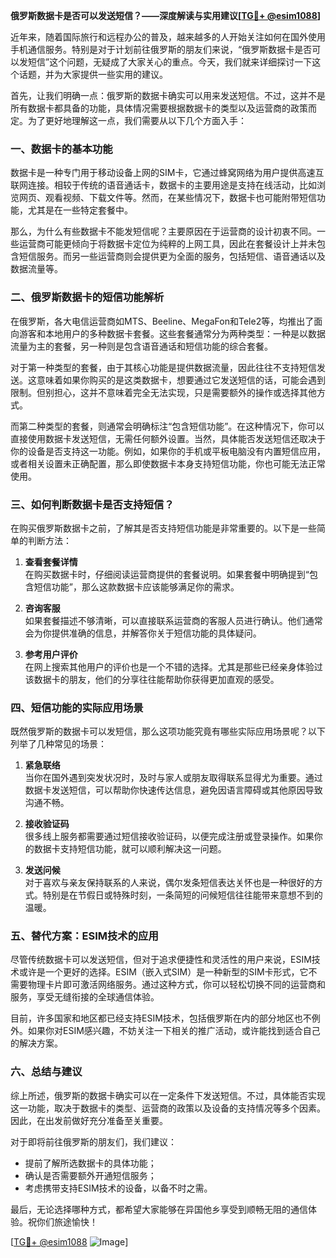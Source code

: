 **俄罗斯数据卡是否可以发送短信？——深度解读与实用建议[[TG💪+ @esim1088](https://t.me/s/esim1088)]**

近年来，随着国际旅行和远程办公的普及，越来越多的人开始关注如何在国外使用手机通信服务。特别是对于计划前往俄罗斯的朋友们来说，“俄罗斯数据卡是否可以发短信”这个问题，无疑成了大家关心的重点。今天，我们就来详细探讨一下这个话题，并为大家提供一些实用的建议。

首先，让我们明确一点：俄罗斯的数据卡确实可以用来发送短信。不过，这并不是所有数据卡都具备的功能，具体情况需要根据数据卡的类型以及运营商的政策而定。为了更好地理解这一点，我们需要从以下几个方面入手：

### 一、数据卡的基本功能

数据卡是一种专门用于移动设备上网的SIM卡，它通过蜂窝网络为用户提供高速互联网连接。相较于传统的语音通话卡，数据卡的主要用途是支持在线活动，比如浏览网页、观看视频、下载文件等。然而，在某些情况下，数据卡也可能附带短信功能，尤其是在一些特定套餐中。

那么，为什么有些数据卡不能发短信呢？主要原因在于运营商的设计初衷不同。一些运营商可能更倾向于将数据卡定位为纯粹的上网工具，因此在套餐设计上并未包含短信服务。而另一些运营商则会提供更为全面的服务，包括短信、语音通话以及数据流量等。

### 二、俄罗斯数据卡的短信功能解析

在俄罗斯，各大电信运营商如MTS、Beeline、MegaFon和Tele2等，均推出了面向游客和本地用户的多种数据卡套餐。这些套餐通常分为两种类型：一种是以数据流量为主的套餐，另一种则是包含语音通话和短信功能的综合套餐。

对于第一种类型的套餐，由于其核心功能是提供数据流量，因此往往不支持短信发送。这意味着如果你购买的是这类数据卡，想要通过它发送短信的话，可能会遇到限制。但别担心，这并不意味着完全无法实现，只是需要额外的操作或选择其他方式。

而第二种类型的套餐，则通常会明确标注“包含短信功能”。在这种情况下，你可以直接使用数据卡发送短信，无需任何额外设置。当然，具体能否发送短信还取决于你的设备是否支持这一功能。例如，如果你的手机或平板电脑没有内置短信应用，或者相关设置未正确配置，那么即使数据卡本身支持短信功能，你也可能无法正常使用。

### 三、如何判断数据卡是否支持短信？

在购买俄罗斯数据卡之前，了解其是否支持短信功能是非常重要的。以下是一些简单的判断方法：

1. **查看套餐详情**  
   在购买数据卡时，仔细阅读运营商提供的套餐说明。如果套餐中明确提到“包含短信功能”，那么这款数据卡应该能够满足你的需求。

2. **咨询客服**  
   如果套餐描述不够清晰，可以直接联系运营商的客服人员进行确认。他们通常会为你提供准确的信息，并解答你关于短信功能的具体疑问。

3. **参考用户评价**  
   在网上搜索其他用户的评价也是一个不错的选择。尤其是那些已经亲身体验过该数据卡的朋友，他们的分享往往能帮助你获得更加直观的感受。

### 四、短信功能的实际应用场景

既然俄罗斯的数据卡可以发短信，那么这项功能究竟有哪些实际应用场景呢？以下列举了几种常见的场景：

1. **紧急联络**  
   当你在国外遇到突发状况时，及时与家人或朋友取得联系显得尤为重要。通过数据卡发送短信，可以帮助你快速传达信息，避免因语言障碍或其他原因导致沟通不畅。

2. **接收验证码**  
   很多线上服务都需要通过短信接收验证码，以便完成注册或登录操作。如果你的数据卡支持短信功能，就可以顺利解决这一问题。

3. **发送问候**  
   对于喜欢与亲友保持联系的人来说，偶尔发条短信表达关怀也是一种很好的方式。特别是在节假日或特殊时刻，一条简短的问候短信往往能带来意想不到的温暖。

### 五、替代方案：ESIM技术的应用

尽管传统数据卡可以发送短信，但对于追求便捷性和灵活性的用户来说，ESIM技术或许是一个更好的选择。ESIM（嵌入式SIM）是一种新型的SIM卡形式，它不需要物理卡片即可激活网络服务。通过这种方式，你可以轻松切换不同的运营商和服务，享受无缝衔接的全球通信体验。

目前，许多国家和地区都已经支持ESIM技术，包括俄罗斯在内的部分地区也不例外。如果你对ESIM感兴趣，不妨关注一下相关的推广活动，或许能找到适合自己的解决方案。

### 六、总结与建议

综上所述，俄罗斯的数据卡确实可以在一定条件下发送短信。不过，具体能否实现这一功能，取决于数据卡的类型、运营商的政策以及设备的支持情况等多个因素。因此，在出发前做好充分准备至关重要。

对于即将前往俄罗斯的朋友们，我们建议：

- 提前了解所选数据卡的具体功能；
- 确认是否需要额外开通短信服务；
- 考虑携带支持ESIM技术的设备，以备不时之需。

最后，无论选择哪种方式，都希望大家能够在异国他乡享受到顺畅无阻的通信体验。祝你们旅途愉快！

[[TG💪+ @esim1088](https://t.me/s/esim1088) ![Image](https://i.postimg.cc/4NQfJmqS/Snipaste-2025-05-13-00-14-12.png)]